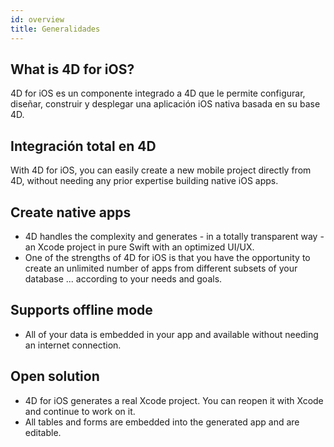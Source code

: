 ```yaml
---
id: overview
title: Generalidades
---
```


## What is 4D for iOS?

4D for iOS es un componente integrado a 4D que le permite configurar, diseñar, construir y desplegar una aplicación iOS nativa basada en su base 4D.

## Integración total en 4D

With 4D for iOS, you can easily create a new mobile project directly from 4D, without needing any prior expertise building native iOS apps.

## Create native apps

* 4D handles the complexity and generates - in a totally transparent way - an Xcode project in pure Swift with an optimized UI/UX.
* One of the strengths of 4D for iOS is that you have the opportunity to create an unlimited number of apps from different subsets of your database ... according to your needs and goals.

## Supports offline mode

* All of your data is embedded in your app and available without needing an internet connection.

## Open solution

* 4D for iOS generates a real Xcode project. You can reopen it with Xcode and continue to work on it.
* All tables and forms are embedded into the generated app and are editable.